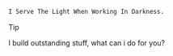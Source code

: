 
```bash
I Serve The Light When Working In Darkness.
```
> [!TIP]
> I build outstanding stuff, what can i do for you?
